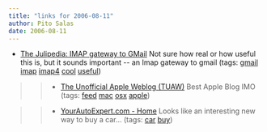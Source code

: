 ```yaml
---
title: "links for 2006-08-11"
author: Pito Salas
date: 2006-08-11
---
```




  * [The Julipedia: IMAP gateway to GMail](<http://julipedia.blogspot.com/2006/08/imap-gateway-to-gmail.html>) Not sure how real or how useful this is, but it sounds important -- an Imap gateway to gmail (tags: [gmail](<http://del.icio.us/pitosalas/gmail>) [imap](<http://del.icio.us/pitosalas/imap>) [imap4](<http://del.icio.us/pitosalas/imap4>) [cool](<http://del.icio.us/pitosalas/cool>) [useful](<http://del.icio.us/pitosalas/useful>))
>>   * [The Unofficial Apple Weblog
(TUAW)](<http://apple.weblogsinc.com/rss.xml>) Best Apple Blog IMO (tags:
[feed](<http://del.icio.us/pitosalas/feed>)
[mac](<http://del.icio.us/pitosalas/mac>)
[osx](<http://del.icio.us/pitosalas/osx>)
[apple](<http://del.icio.us/pitosalas/apple>))

>>   * [YourAutoExpert.com - Home](<http://www.yourautoexpert.com/index.html>)
Looks like an interesting new way to buy a car… (tags:
[car](<http://del.icio.us/pitosalas/car>)
[buy](<http://del.icio.us/pitosalas/buy>))

>>


